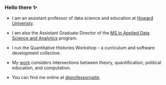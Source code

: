 ### Hello there ✨

- I am an assistant professor of data science and education at [Howard Univeristy](https://howard.edu/).

- I am also the Assistant Graduate Director of the [MS in Applied Data Science and Analytics](https://provost.howard.edu/datascience) program.
  
- I run the Quantitative Histories Workshop - a curriculum and software development collective.
    
- My [work](https://profiles.howard.edu/nathan-alexander) considers intersections between theory, quantification, political education, and computation.
  
- You can find me online at [@professornaite](https://twitter.com/professornaite).
<!--
Github Stats:
----------------------------------
[![Github stats](https://github-readme-stats.vercel.app/api?username=professornaite&show_icons=true&theme=light#gh-light-mode-only)](https://github.com/professornaite/github-readme-stats)

Top Programming Languages:
----------------------------------
[![Top Languages](https://github-readme-stats.vercel.app/api/top-langs/?username=professornaite&hide_progress=true&show_icons=true&theme=light#gh-light-mode-only)](https://github.com/professornaite/github-readme-stats)

Github Streak:
----------------------------------
[![GitHub Streak](https://streak-stats.demolab.com/?user=professornaite&theme=light)](https://git.io/streak-stats)



**professornaite/professornaite** is a ✨ _special_ ✨ repository because its `README.md` (this file) appears on your GitHub profile.

Here are some ideas to get you started:

- 🔭 I’m currently working on ...
- 🌱 I’m currently learning ...
- 👯 I’m looking to collaborate on ...
- 🤔 I’m looking for help with ...
- 💬 Ask me about ...
- 📫 How to reach me: ...
- 😄 Pronouns: ...
- ⚡ Fun fact: ...
-->

